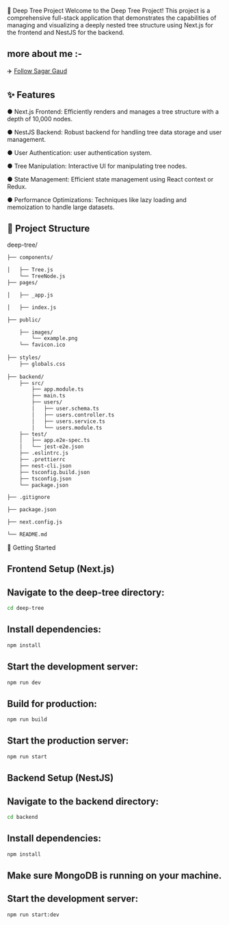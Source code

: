 🌳 Deep Tree Project
Welcome to the Deep Tree Project! This project is a comprehensive full-stack application that demonstrates the capabilities of managing and visualizing a deeply nested tree structure using Next.js for the frontend and NestJS for the backend.

## more about me :-
✈️ [Follow Sagar Gaud](https://www.linkedin.com/in/sagargaud332/)

## ✨ Features
● Next.js Frontend: Efficiently renders and manages a tree structure with a depth of 10,000 nodes.

● NestJS Backend: Robust backend for handling tree data storage and user management.

● User Authentication: user authentication system.

● Tree Manipulation: Interactive UI for manipulating tree nodes.

● State Management: Efficient state management using React context or Redux.

● Performance Optimizations: Techniques like lazy loading and memoization to handle large datasets.

## 📂 Project Structure
deep-tree/

```sh
├── components/

│   ├── Tree.js
    └── TreeNode.js
├── pages/

│   ├── _app.js

│   ├── index.js

├── public/

    ├── images/
        └── example.png
    └── favicon.ico
    
├── styles/
    ├── globals.css
    
├── backend/
    ├── src/
        ├── app.module.ts
        ├── main.ts
        ├── users/
        │   ├── user.schema.ts
        │   ├── users.controller.ts
        │   ├── users.service.ts
        │   └── users.module.ts
    ├── test/
    │   ├── app.e2e-spec.ts
    │   └── jest-e2e.json
    ├── .eslintrc.js
    ├── .prettierrc
    ├── nest-cli.json
    ├── tsconfig.build.json
    ├── tsconfig.json
    └── package.json

├── .gitignore

├── package.json

├── next.config.js

└── README.md
```

🚀 Getting Started
## Frontend Setup (Next.js)

## Navigate to the deep-tree directory:

```sh
cd deep-tree
```

## Install dependencies:

```sh
npm install
```

## Start the development server:

```sh
npm run dev
```

## Build for production:

```sh
npm run build
```

##  Start the production server:
```sh
npm run start
```

## Backend Setup (NestJS)
## Navigate to the backend directory:

```sh
cd backend
```

## Install dependencies:

```sh
npm install
```

## Make sure MongoDB is running on your machine.
## Start the development server:

```sh
npm run start:dev
```
